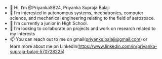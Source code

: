 - 👋 Hi, I’m @PriyankaSB24, Priyanka Supraja Balaji
- 👀 I’m interested in autonomous systems, mechatronics, computer science, and mechanical engineering relating to the field of aerospace. 
- 🌱 I’m currently a junior in High School. 
- 💞️ I’m looking to collaborate on projects and work on research related to my interests
- 📫 You can reach out to me on gmail(priyanks.balaji@gmail.com) or learn more about me on LinkedIn(https://www.linkedin.com/in/priyanka-supraja-balaji-570728225)

<!---
PriyankaSB24/PriyankaSB24 is a ✨ special ✨ repository because its `README.md` (this file) appears on your GitHub profile.
You can click the Preview link to take a look at your changes.
--->
